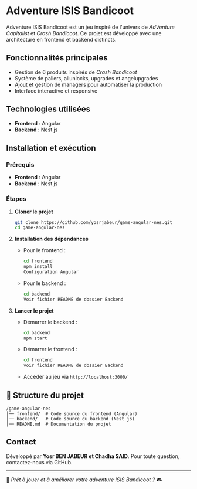 # Adventure ISIS Bandicoot

Adventure ISIS Bandicoot est un jeu inspiré de l'univers de *AdVenture Capitalist* et *Crash Bandicoot*. 
Ce projet est développé avec une architecture en frontend et backend distincts.

## Fonctionnalités principales
- Gestion de 6 produits inspirés de *Crash Bandicoot*
- Système de paliers, allunlocks, upgrades et angelupgrades
- Ajout et gestion de managers pour automatiser la production
- Interface interactive et responsive

## Technologies utilisées
- **Frontend** : Angular
- **Backend** : Nest js

## Installation et exécution
### Prérequis
- **Frontend** : Angular
- **Backend** : Nest js 

### Étapes
1. **Cloner le projet**
   ```bash
   git clone https://github.com/yosrjabeur/game-angular-nes.git
   cd game-angular-nes
   ```
2. **Installation des dépendances**
   - Pour le frontend :
     ```bash
     cd frontend
     npm install
     Configuration Angular
     ```
   - Pour le backend :
     ```bash
     cd backend
     Voir fichier README de dossier Backend
     ```

3. **Lancer le projet**
   - Démarrer le backend :
     ```bash
     cd backend
     npm start
     ```
   - Démarrer le frontend :
     ```bash
     cd frontend
     voir fichier README de dossier Backend
     ```
   - Accéder au jeu via `http://localhost:3000/`

## 📂 Structure du projet
```
/game-angular-nes
│── frontend/  # Code source du frontend (Angular)
│── backend/   # Code source du backend (Nest js)
│── README.md  # Documentation du projet
```

## Contact
Développé par **Yosr BEN JABEUR et Chadha SAID**. Pour toute question, contactez-nous via GitHub.

---

🚀 *Prêt à jouer et à améliorer votre adventure ISIS Bandicoot ?* 🎮
